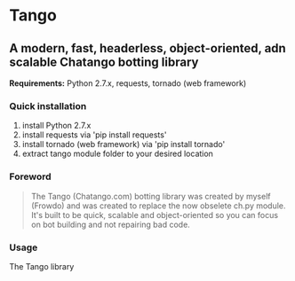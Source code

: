 # Tango

## A modern, fast, headerless, object-oriented, adn scalable Chatango botting library

**Requirements:** Python 2.7.x, requests, tornado (web framework)

### Quick installation

1. install Python 2.7.x
2. install requests via 'pip install requests'
3. install tornado (web framework) via 'pip install tornado'
4. extract tango module folder to your desired location

### Foreword

> The Tango (Chatango.com) botting library was created by myself (Frowdo) and was created to replace the now obselete ch.py module. It's built to be quick, scalable and object-oriented so you can focus on bot building and not repairing bad code.

### Usage

The Tango library
